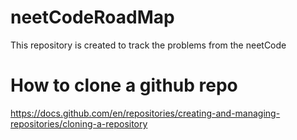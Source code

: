 # neetCodeRoadMap
This repository is created to track the problems from the neetCode
# How to clone a github repo
https://docs.github.com/en/repositories/creating-and-managing-repositories/cloning-a-repository 
